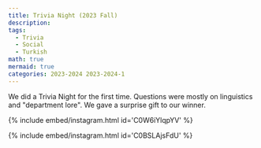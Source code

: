 ```yaml
---
title: Trivia Night (2023 Fall)
description:
tags:
  - Trivia
  - Social
  - Turkish
math: true
mermaid: true
categories: 2023-2024 2023-2024-1
---
```

We did a Trivia Night for the first time. Questions were mostly on linguistics and "department lore". We gave a surprise gift to our winner.

{% include embed/instagram.html id='C0W6iYlqpYV' %} 

{% include embed/instagram.html id='C0BSLAjsFdU' %} 
